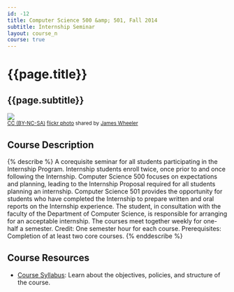 ```yaml
---
id: -12
title: Computer Science 500 &amp; 501, Fall 2014
subtitle: Internship Seminar
layout: course_n
course: true
---
```


# {{page.title}}
## {{page.subtitle}}

<a title="The Other Direction" href="http://flickr.com/photos/james_wheeler/7854384384"><img class="img-responsive-tight" src="http://farm9.static.flickr.com/8443/7854384384_487de9f244_z.jpg" /></a><br /><small><a href="http://creativecommons.org/licenses/by-nc-sa/2.0/">CC (BY-NC-SA)</a> <a title="The Other Direction" href="http://flickr.com/photos/james_wheeler/7854384384">flickr photo</a> shared by <a href="http://flickr.com/people/james_wheeler">James Wheeler</a></small>

## Course Description

{% describe %}
A corequisite seminar for all students participating in the Internship Program.
Internship students enroll twice, once prior to and once following the
Internship. Computer Science 500 focuses on expectations and planning, leading
to the Internship Proposal required for all students planning an internship.
Computer Science 501 provides the opportunity for students who have completed
the Internship to prepare written and oral reports on the Internship
experience. The student, in consultation with the faculty of the Department of
Computer Science, is responsible for arranging for an acceptable internship.
The courses meet together weekly for one-half a semester. Credit: One semester
hour for each course. Prerequisites: Completion of at least two core courses.
{% enddescribe %}

## Course Resources

<ul class="fa-ul">

<li><i class="fa-li fa fa-arrow-right"></i><a href="{{site.baseurl}}teaching/cs500501F2014/provide/syllabus/cs500501-syllabus.pdf"
class="major">Course Syllabus</a>: Learn about the objectives, policies, and structure of the course.

</ul>
